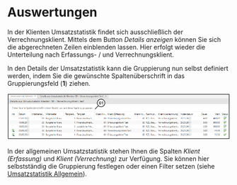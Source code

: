 # Auswertungen

In der Klienten Umsatzstatistik findet sich ausschließlich der
Verrechnungsklient. Mittels dem Button *Details anzeigen* können Sie
sich die abgerechneten Zeilen einblenden lassen. Hier erfolgt wieder die
Unterteilung nach Erfassungs- / und Verrechnungsklient.

In den Details der Umsatzstatistik kann die Gruppierung nun selbst
definiert werden, indem Sie die gewünschte Spaltenüberschrift in das
Gruppierungsfeld (**1**) ziehen.


![](<img/image125.png>)

In der allgemeinen Umsatzstatistik stehen Ihnen die Spalten *Klient
(Erfassung)* und *Klient (Verrechnung)* zur Verfügung. Sie können hier
selbstständig die Gruppierung festlegen oder einen Filter setzen (siehe
[Umsatzstatistik Allgemein](/HONNext/Auswertungen/Umsatzstatistik%20Allgemein)).